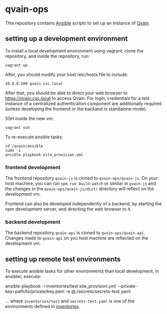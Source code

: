 # qvain-ops

This repository contains [Ansible](https://docs.ansible.com/ansible/) scripts to set up an instance of [Qvain](https://github.com/NatLibFi/qvain-api/).

## setting up a development environment

To install a local development environment using vagrant, clone the repository, and inside the repository, run:

```shell
vagrant up
```

After, you should modify your host /etc/hosts file to include:

```
10.0.0.100 qvain.csc.local
```

After that, you should be able to direct your web browser to https://qvain.csc.local to access Qvain. For login, credentials for a test instance of a centralized authentication component are additionally required (unless developing the frontend or the backand in standalone mode).

SSH inside the new vm:

```shell
vagrant ssh
```

To re-execute ansible tasks:

```shell
cd /qvain/ansible
sudo -i
ansible-playbook site_provision.yml
```

### frontend development

The frontend repository `qvain-js` is cloned to `qvain-ops/qvain-js`. On your host machine, you can run `npm run build-watch` or similar in `qvain-js` and the changes in the `qvain-ops/qvain-js/dist/` directory will reflect on the development vm.

Frontend can also be developed independently of a backend, by starting the npm development server, and directing the web browser to it.

### backend development

The backend repository `qvain-api` is cloned to `qvain-ops/qvain-api`. Changes made to `qvain-api` on you host machine are reflected on the development vm.

## setting up remote test environments

To execute ansible tasks for other environments than local development, in ansible/, execute:

ansible-playbook -i inventories/test site_provision.yml --private-key=path/to/private/key.pem -e @./secrets/secrets-test.yaml

... where `inventories/test` and `secrets-test.yaml` is one of the environments defined in [inventories](ansible/inventories/).
